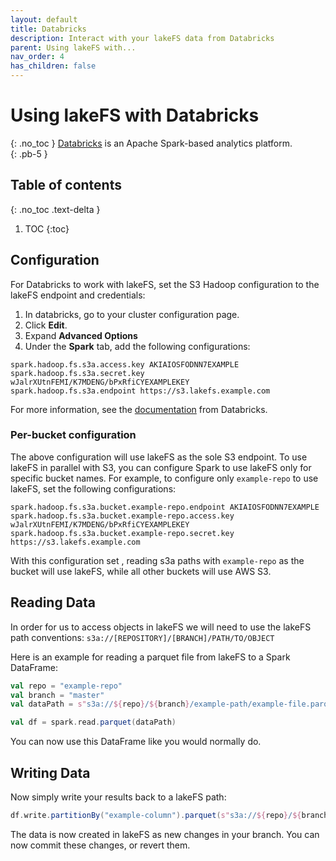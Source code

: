 ```yaml
---
layout: default
title: Databricks
description: Interact with your lakeFS data from Databricks
parent: Using lakeFS with...
nav_order: 4
has_children: false
---
```


# Using lakeFS with Databricks
{: .no_toc }
[Databricks](https://databricks.com/) is an Apache Spark-based analytics platform.  
{: .pb-5 }

## Table of contents
{: .no_toc .text-delta }

1. TOC
{:toc}

## Configuration

For Databricks to work with lakeFS, set the S3 Hadoop configuration to the lakeFS endpoint and credentials:
1. In databricks, go to your cluster configuration page.
1. Click **Edit**.
1. Expand **Advanced Options**
1. Under the **Spark** tab, add the following configurations:

```
spark.hadoop.fs.s3a.access.key AKIAIOSFODNN7EXAMPLE
spark.hadoop.fs.s3a.secret.key wJalrXUtnFEMI/K7MDENG/bPxRfiCYEXAMPLEKEY
spark.hadoop.fs.s3a.endpoint https://s3.lakefs.example.com
```

For more information, see the [documentation](https://docs.databricks.com/data/data-sources/aws/amazon-s3.html#configuration) from Databricks.

### Per-bucket configuration

The above configuration will use lakeFS as the sole S3 endpoint. To use lakeFS in parallel with S3, you can configure Spark to use lakeFS only for specific bucket names.
For example, to configure only `example-repo` to use lakeFS, set the following configurations:

```
spark.hadoop.fs.s3a.bucket.example-repo.endpoint AKIAIOSFODNN7EXAMPLE
spark.hadoop.fs.s3a.bucket.example-repo.access.key wJalrXUtnFEMI/K7MDENG/bPxRfiCYEXAMPLEKEY
spark.hadoop.fs.s3a.bucket.example-repo.secret.key https://s3.lakefs.example.com
```

With this configuration set , reading s3a paths with `example-repo` as the bucket will use lakeFS, while all other buckets will use AWS S3.

## Reading Data
In order for us to access objects in lakeFS we will need to use the lakeFS path conventions:
```s3a://[REPOSITORY]/[BRANCH]/PATH/TO/OBJECT```

Here is an example for reading a parquet file from lakeFS to a Spark DataFrame:

```scala
val repo = "example-repo"
val branch = "master"
val dataPath = s"s3a://${repo}/${branch}/example-path/example-file.parquet"

val df = spark.read.parquet(dataPath)
```

You can now use this DataFrame like you would normally do.

## Writing Data

Now simply write your results back to a lakeFS path:
```scala
df.write.partitionBy("example-column").parquet(s"s3a://${repo}/${branch}/output-path/")
```

The data is now created in lakeFS as new changes in your branch. You can now commit these changes, or revert them.
